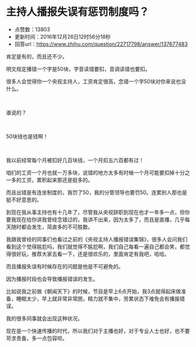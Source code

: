 # 主持人播报失误有惩罚制度吗？
- 点赞数：13803
- 更新时间：2016年12月26日12时56分18秒
- 回答url：https://www.zhihu.com/question/22717798/answer/137677483
<body>
 <p data-pid="HHcZ58jt">肯定是有的，而且还不少。</p>
 <p data-pid="KGDQVYZ-">明文规定播错一个字是50块，字音读错要扣，音调读错也要扣。</p>
 <p data-pid="EJQVEUQw">很多人会觉得你一个央视主持人，工资肯定很高，念错一个字50块对你来说也没什么。</p>
 <br>
 <p data-pid="I6OlLUJ-">谁说的？</p>
 <br>
 <p data-pid="9txWHRAo">50块钱也是钱啊！</p>
 <br>
 <p data-pid="VZUAtiaN">我以前经常每个月被扣好几百块钱，一个月扣五六百都有过！</p>
 <p data-pid="8zQSTJ6U">咱们的工资一个月也就一万多块，说错的地方太多有时候一个月可能要扣掉十分之一多的工资，累积起来那还是挺多的。</p>
 <p data-pid="9tscOTXN">而且出错是有连坐制度的，我罚了50，我的分管领导也要罚50。连累别人那也是挺不好意思的。</p>
 <p data-pid="7dI-9E9o">到现在我从事主持也有十几年了，尽管我从央视辞职到现在也才一年多一点，但你要我现在给你讲我曾经念错过的，我讲不出来，因为太多了，而且是直播，几乎每天随时都会发生，简直多的不可胜数。</p>
 <p data-pid="viKZQNnK">我跟我曾经的同事们也看过之前的《央视主持人播报错误集锦》，很多人会问我们看到这个觉得尴尬吗，我们就觉得不尴尬啊，我们自己每看一遍自己都会笑，都觉得很好玩，推荐大家去看一下，还是很欢乐的，里面肯定有我吧，哈哈。</p>
 <p data-pid="-U50ubx-">而且播报失误有时候存在的问题是他是不可避免的。</p>
 <p data-pid="ZFZyEYad">因为播报时段也会导致播报错误的发生。</p>
 <p data-pid="9KtboY-G">比如说我之前做《朝闻天下》的时候，节目是早上6点开始，我3点就得起床做准备，睡眠太少，早上就非常非常困，精力就不集中，劳累状态下难免会有播报错误。</p>
 <p data-pid="R2wPf5gy">我的很多同事就会出现这种状况。</p>
 <p data-pid="xDrByA6H">现在是一个快速传播的时代，所以我们对于主播也好，对于专业人士也好，也不要苛求责备，多一点包容呗。</p>
</body>